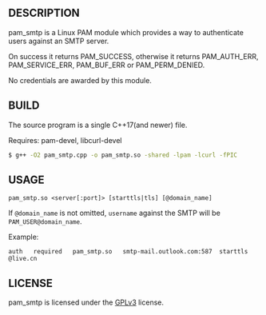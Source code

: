 ## DESCRIPTION
pam_smtp is a Linux PAM module which provides a way to authenticate users against an SMTP server.

On success it returns PAM_SUCCESS, otherwise it returns PAM_AUTH_ERR, PAM_SERVICE_ERR, PAM_BUF_ERR or PAM_PERM_DENIED.

No credentials are awarded by this module.
## BUILD
The source program is a single C++17(and newer) file.

Requires: pam-devel, libcurl-devel

```bash
$ g++ -O2 pam_smtp.cpp -o pam_smtp.so -shared -lpam -lcurl -fPIC
```
## USAGE
```
pam_smtp.so <server[:port]> [starttls|tls] [@domain_name]
```
If ```@domain_name``` is not omitted, ```username``` against the SMTP will be ```PAM_USER@domain_name```.

Example:
```
auth   required   pam_smtp.so   smtp-mail.outlook.com:587  starttls  @live.cn
```
## LICENSE
pam_smtp is licensed under the [GPLv3](LICENSE) license.
